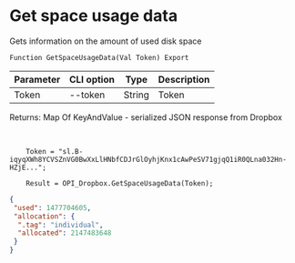 ﻿---
sidebar_position: 5
---

# Get space usage data
 Gets information on the amount of used disk space



`Function GetSpaceUsageData(Val Token) Export`

  | Parameter | CLI option | Type | Description |
  |-|-|-|-|
  | Token | --token | String | Token |

  
  Returns:  Map Of KeyAndValue - serialized JSON response from Dropbox

<br/>




```bsl title="Code example"
    Token = "sl.B-iqyqXWh8YCVSZnVG0BwXxLlHNbfCDJrGlOyhjKnx1cAwPeSV71gjqQ1iR0QLna032Hn-HZjE...";

    Result = OPI_Dropbox.GetSpaceUsageData(Token);
```
 



```json title="Result"
{
 "used": 1477704605,
 "allocation": {
  ".tag": "individual",
  "allocated": 2147483648
 }
}
```
